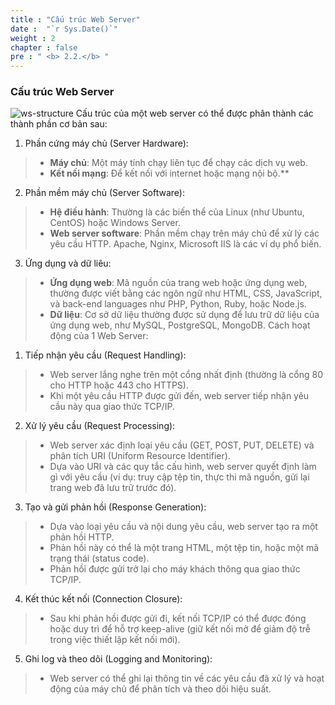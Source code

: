 ```yaml
---
title : "Cấu trúc Web Server"
date :  "`r Sys.Date()`" 
weight : 2 
chapter : false
pre : " <b> 2.2.</b> "
---
```


### Cấu trúc Web Server

![ws-structure](/images/2.2-ws-structure/00001.jpg?featherlight=false&width=60pc)
Cấu trúc của một web server có thể được phân thành các thành phần cơ bản sau:
1. Phần cứng máy chủ (Server Hardware):
> * **Máy chủ**: Một máy tính chạy liên tục để chạy các dịch vụ web.
> * **Kết nối mạng**: Để kết nối với internet hoặc mạng nội bộ.**
2. Phần mềm máy chủ (Server Software):
> * **Hệ điều hành**: Thường là các biến thể của Linux (như Ubuntu, CentOS) hoặc Windows Server.
> * **Web server software**: Phần mềm chạy trên máy chủ để xử lý các yêu cầu HTTP. Apache, Nginx, Microsoft IIS là các ví dụ phổ biến.
3. Ứng dụng và dữ liêu:
> * **Ứng dụng web**: Mã nguồn của trang web hoặc ứng dụng web, thường được viết bằng các ngôn ngữ như HTML, CSS, JavaScript, và back-end languages như PHP, Python, Ruby, hoặc Node.js.
> * **Dữ liệu**: Cơ sở dữ liệu thường được sử dụng để lưu trữ dữ liệu của ứng dụng web, như MySQL, PostgreSQL, MongoDB.
Cách hoạt động của 1 Web Server:
1. Tiếp nhận yêu cầu (Request Handling):
> * Web server lắng nghe trên một cổng nhất định (thường là cổng 80 cho HTTP hoặc 443 cho HTTPS).
> * Khi một yêu cầu HTTP được gửi đến, web server tiếp nhận yêu cầu này qua giao thức TCP/IP.
2. Xử lý yêu cầu (Request Processing):
> * Web server xác định loại yêu cầu (GET, POST, PUT, DELETE) và phân tích URI (Uniform Resource Identifier).
> * Dựa vào URI và các quy tắc cấu hình, web server quyết định làm gì với yêu cầu (ví dụ: truy cập tệp tin, thực thi mã nguồn, gửi lại trang web đã lưu trữ trước đó).
3. Tạo và gửi phản hồi (Response Generation):
> * Dựa vào loại yêu cầu và nội dung yêu cầu, web server tạo ra một phản hồi HTTP.
> * Phản hồi này có thể là một trang HTML, một tệp tin, hoặc một mã trạng thái (status code).
> * Phản hồi được gửi trở lại cho máy khách thông qua giao thức TCP/IP.
4. Kết thúc kết nối (Connection Closure):
> * Sau khi phản hồi được gửi đi, kết nối TCP/IP có thể được đóng hoặc duy trì để hỗ trợ keep-alive (giữ kết nối mở để giảm độ trễ trong việc thiết lập kết nối mới).
5. Ghi log và theo dõi (Logging and Monitoring):
> * Web server có thể ghi lại thông tin về các yêu cầu đã xử lý và hoạt động của máy chủ để phân tích và theo dõi hiệu suất.